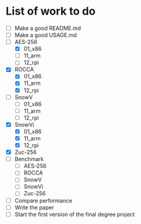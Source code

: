 # List of work to do

- [ ] Make a good README.md
- [ ] Make a good USAGE.md
- [ ] AES-256
  - [x] 01_x86
  - [ ] 11_arm
  - [ ] 12_rpi
- [x] ROCCA
  - [x] 01_x86
  - [x] 11_arm
  - [x] 12_rpi
- [ ] SnowV
  - [ ] 01_x86
  - [ ] 11_arm
  - [ ] 12_rpi
- [x] SnowVi
  - [x] 01_x86
  - [x] 11_arm
  - [x] 12_rpi
- [x] Zuc-256
- [ ] Benchmark
  - [ ] AES-256
  - [ ] ROCCA
  - [ ] SnowV
  - [ ] SnowVi
  - [ ] Zuc-256
- [ ] Compare performance
- [ ] Write the paper
- [ ] Start the first version of the final degree project
